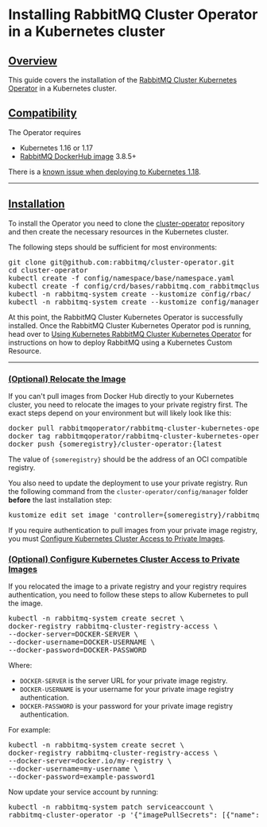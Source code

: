 # Installing RabbitMQ Cluster Operator in a Kubernetes cluster

## <a id="overview" class="anchor" href="#overview">Overview</a>

This guide covers the installation of the [RabbitMQ Cluster Kubernetes Operator](/kubernetes/operator/operator-overview.html) in a Kubernetes cluster.

## <a id='compatibility' class='anchor' href='#compatibility'>Compatibility</a>

The Operator requires

* Kubernetes 1.16 or 1.17
* [RabbitMQ DockerHub image](https://hub.docker.com/_/rabbitmq) 3.8.5+

There is a [known issue when deploying to Kubernetes 1.18](https://github.com/rabbitmq/cluster-operator/issues/230).

-----

## <a id='installation' class='anchor' href='#installation'>Installation</a>

To install the Operator you need to clone the [cluster-operator](https://github.com/rabbitmq/cluster-operator/) repository and then create the necessary resources in the Kubernetes cluster.

The following steps should be sufficient for most environments:

<pre class="lang-bash">
git clone git@github.com:rabbitmq/cluster-operator.git
cd cluster-operator
kubectl create -f config/namespace/base/namespace.yaml
kubectl create -f config/crd/bases/rabbitmq.com_rabbitmqclusters.yaml
kubectl -n rabbitmq-system create --kustomize config/rbac/
kubectl -n rabbitmq-system create --kustomize config/manager/
</pre>

At this point, the RabbitMQ Cluster Kubernetes Operator is successfully installed.
Once the RabbitMQ Cluster Kubernetes Operator pod is running, head over to [Using Kubernetes RabbitMQ Cluster Kubernetes Operator](/kubernetes/operator/using-operator.html) for instructions on how to deploy RabbitMQ using a Kubernetes Custom Resource.

-----

### <a id='relocate-image' class='anchor' href='#relocate-image'>(Optional) Relocate the Image</a>

If you can't pull images from Docker Hub directly to your Kubernetes cluster, you need to relocate the images to your private registry first. The exact steps depend on your environment but will likely look like this:

<pre class="lang-bash">
docker pull rabbitmqoperator/rabbitmq-cluster-kubernetes-operator-dev:latest
docker tag rabbitmqoperator/rabbitmq-cluster-kubernetes-operator-dev:latest {someregistry}/rabbitmq-cluster-kubernetes-operator-dev:latest
docker push {someregistry}/cluster-operator:{latest
</pre>

The value of `{someregistry}` should be the address of an OCI compatible registry.

You also need to update the deployment to use your private registry. Run the following command from the `cluster-operator/config/manager` folder **before** the last installation step:

<pre class="lang-bash">
kustomize edit set image 'controller={someregistry}/rabbitmq-cluster-kubernetes-operator-dev:latest'
</pre>

If you require authentication to pull images from your private image registry, you must [Configure Kubernetes Cluster Access to Private Images](#private-images).

### <a id='private-images' class='anchor' href='#private-images'>(Optional) Configure Kubernetes Cluster Access to Private Images</a>

If you relocated the image to a private registry and your registry requires authentication, you need to follow these steps to allow Kubernetes to pull the image.

<pre class="lang-bash">
kubectl -n rabbitmq-system create secret \
docker-registry rabbitmq-cluster-registry-access \
--docker-server=DOCKER-SERVER \
--docker-username=DOCKER-USERNAME \
--docker-password=DOCKER-PASSWORD
</pre>

Where:

+ `DOCKER-SERVER` is the server URL for your private image registry.
+ `DOCKER-USERNAME` is your username for your private image registry authentication.
+ `DOCKER-PASSWORD` is your password for your private image registry authentication.

For example:

<pre class="lang-bash">
kubectl -n rabbitmq-system create secret \
docker-registry rabbitmq-cluster-registry-access \
--docker-server=docker.io/my-registry \
--docker-username=my-username \
--docker-password=example-password1
</pre>

Now update your service account by running:

<pre class="lang-bash">
kubectl -n rabbitmq-system patch serviceaccount \
rabbitmq-cluster-operator -p '{"imagePullSecrets": [{"name": "rabbitmq-cluster-registry-access"}]}'
</pre>
